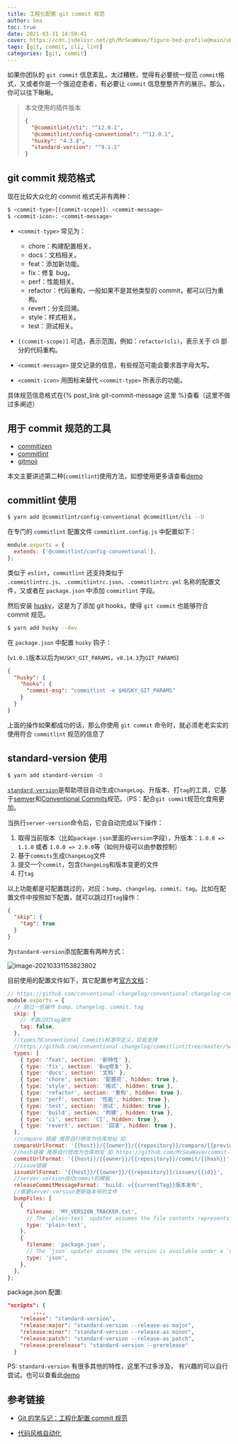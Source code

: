 ```yaml
---
title: 工程化配置 git commit 规范
author: Sea
toc: true
date: 2021-03-31 14:59:41
cover: https://cdn.jsdelivr.net/gh/MrSeaWave/figure-bed-profile@main/uPic/2021/ChQ1JY_rudy-siswanto-starnheim-unleashed-artstation.jpg
tags: [git, commit, cli, lint]
categories: [git, commit]
---
```


如果你团队的 `git commit` 信息紊乱，太过糟糕，觉得有必要统一规范 `commit`格式，又或者你是一个强迫症患者，有必要让 `commit` 信息整整齐齐的展示。那么，你可以往下瞅瞅。

<!--more-->

> 本文使用的插件版本
>
> ```json pkg
> {
>   "@commitlint/cli": "^12.0.1",
>   "@commitlint/config-conventional": "^12.0.1",
>   "husky": "4.3.8",
>   "standard-version": "^9.1.1"
> }
> ```

## git commit 规范格式

现在比较大众化的 commit 格式无非有两种：

```bash git
$ <commit-type>[(commit-scope)]: <commit-message>
$ <commit-icon>: <commit-message>
```

- `<commit-type>` 常见为：

  - chore：构建配置相关。
  - docs：文档相关。
  - feat：添加新功能。
  - fix：修复 bug。
  - perf：性能相关。
  - refactor：代码重构，一般如果不是其他类型的 commit，都可以归为重构。
  - revert：分支回溯。
  - style：样式相关。
  - test：测试相关。

- `[(commit-scope)]` 可选，表示范围，例如：`refactor(cli)`，表示关于 cli 部分的代码重构。

- `<commit-message>` 提交记录的信息，有些规范可能会要求首字母大写。

- `<commit-icon>` 用图标来替代 `<commit-type>` 所表示的功能。

具体规范信息格式在{% post_link git-commit-message 这里 %}查看（这里不做过多阐述）

## 用于 commit 规范的工具

- [commitizen](https://github.com/commitizen/cz-cli)
- [commitlint](https://github.com/conventional-changelog/commitlint)
- [gitmoji](https://github.com/carloscuesta/gitmoji-cli)

本文主要讲述第二种(`commitlint`)使用方法，如想使用更多请查看[demo](https://github.com/MrSeaWave/commit-standard-demo)

## commitlint 使用

```bash yarn
$ yarn add @commitlint/config-conventional @commitlint/cli --D
```

在专门的 `commitlint` 配置文件 `commitlint.config.js` 中配置如下：

```js  commitlint.config.js
module.exports = {
  extends: ['@commitlint/config-conventional'],
};
```

类似于 `eslint`，`commitlint` 还支持类似于 `.commitlintrc.js`、`.commitlintrc.json`、`.commitlintrc.yml` 名称的配置文件，又或者在 `package.json` 中添加 `commitlint` 字段。

然后安装 [husky](https://github.com/typicode/husky)，这是为了添加 git hooks，使得 `git commit` 也能够符合 commit 规范。

```bash yarn
$ yarn add husky --dev
```

在 `package.json` 中配置 `husky` 钩子：

(`v1.0.1`版本以后为`HUSKY_GIT_PARAMS`，`v0.14.3`为`GIT_PARAMS`)

```json package.json
{
  "husky": {
    "hooks": {
      "commit-msg": "commitlint -e $HUSKY_GIT_PARAMS"
    }
  }
}
```

上面的操作如果都成功的话，那么你使用 `git commit` 命令时，就必须老老实实的使用符合 `commitlint` 规范的信息了

## standard-version 使用

```bash yarn
$ yarn add standard-version -D
```

[`standard-version`](https://www.npmjs.com/package/standard-version)是帮助项目自动生成`ChangeLog`、升版本、打`tag`的工具，它基于[semver](https://semver.org/)和[Conventional Commits](https://conventionalcommits.org/)规范。（PS：配合`git commit`规范化食用更加。

当执行`server-version`命令后，它会自动完成以下操作：

1. 取得当前版本（比如`package.json`里面的`version`字段），升版本：`1.0.0 => 1.1.0` 或者 `1.0.0 => 2.0.0`等（如何升级可以由参数控制）
2. 基于`commits`生成`ChangeLog`文件
3. 提交一个`commit`，包含`ChangeLog`和版本变更的文件
4. 打`tag`

以上功能都是可配置跳过的，对应：`bump`、`changelog`、`commit`、`tag`。比如在配置文件中按照如下配置，就可以跳过打`tag`操作：

```json
{
  "skip": {
    "tag": true
  }
}
```

为`standard-version`添加配置有两种方式：

![image-20210331153823802](https://cdn.jsdelivr.net/gh/MrSeaWave/figure-bed-profile@main/uPic/2021/PMmDM6_image-20210331153823802.png)

目前使用的配置文件如下，其它配置参考[官方文档](https://www.npmjs.com/package/standard-version)：

```js .versionrc.js
// https://github.com/conventional-changelog/conventional-changelog-config-spec/blob/master/versions/2.1.0/README.md
module.exports = {
  // 跳过一些操作 bump、changelog、commit、tag
  skip: {
    // 不跳过打tag操作
    tag: false,
  },
  //types为Conventional Commits标准中定义，目前支持
  //https://github.com/conventional-changelog/commitlint/tree/master/%40commitlint/config-conventional
  types: [
    { type: 'feat', section: '新特性' },
    { type: 'fix', section: 'Bug修复' },
    { type: 'docs', section: '文档' },
    { type: 'chore', section: '配置项', hidden: true },
    { type: 'style', section: '格式', hidden: true },
    { type: 'refactor', section: '重构', hidden: true },
    { type: 'perf', section: '性能', hidden: true },
    { type: 'test', section: '测试', hidden: true },
    { type: 'build', section: '构建', hidden: true },
    { type: 'ci', section: 'CI', hidden: true },
    { type: 'revert', section: '回滚', hidden: true },
  ],
  //compare 链接 推荐自行修改为仓库地址 如
  compareUrlFormat: '{{host}}/{{owner}}/{{repository}}/compare/{{previousTag}}...{{currentTag}}',
  //hash链接 推荐自行修改为仓库地址 如 https://github.com/MrSeaWave/commit-standard-demo/commit/{{hash}}
  commitUrlFormat: '{{host}}/{{owner}}/{{repository}}/commit/{{hash}}',
  //issue链接
  issueUrlFormat: '{{host}}/{{owner}}/{{repository}}/issues/{{id}}',
  //server-version自动commit的模板
  releaseCommitMessageFormat: 'build: v{{currentTag}}版本发布',
  //需要server-version更新版本号的文件
  bumpFiles: [
    {
      filename: 'MY_VERSION_TRACKER.txt',
      // The `plain-text` updater assumes the file contents represents the version.
      type: 'plain-text',
    },
    {
      filename: 'package.json',
      // The `json` updater assumes the version is available under a `version` key in the provided JSON document.
      type: 'json',
    },
  ],
};
```

package.json 配置:

```json package.json
"scripts": {
		...,
    "release": "standard-version",
    "release:major": "standard-version --release-as major",
    "release:minor": "standard-version --release-as minor",
    "release:patch": "standard-version --release-as patch",
    "release:prerelease": "standard-version --prerelease"
  }
```

PS: `standard-version` 有很多其他的特性，这里不过多涉及， 有兴趣的可以自行尝试。也可以查看此[demo](https://github.com/MrSeaWave/commit-standard-demo)

## 参考链接

- [Git 的学与记：工程化配置 commit 规范](https://juejin.cn/post/6844903710112350221)

- [代码风格自动化](https://www.yuque.com/yunplane/axviq0/fu5lp0?language=en-us)
